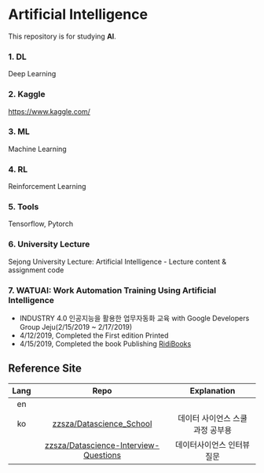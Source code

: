 # Artificial Intelligence
This repository is for studying **AI**.

### 1. DL
Deep Learning
### 2. Kaggle
https://www.kaggle.com/
### 3. ML
Machine Learning
### 4. RL
Reinforcement Learning
### 5. Tools
Tensorflow, Pytorch
### 6. University Lecture
Sejong University Lecture: Artificial Intelligence - Lecture content & assignment code

### 7. WATUAI: Work Automation Training Using Artificial Intelligence
* INDUSTRY 4.0 인공지능을 활용한 업무자동화 교육 with Google Developers Group Jeju(2/15/2019 ~ 2/17/2019)
* 4/12/2019, Completed the First edition Printed
* 4/15/2019, Completed the book Publishing [RidiBooks](https://ridibooks.com/books/2773000022)
   

## Reference Site
|Lang|Repo|Explanation|
|:--:|:--:|:--:|
|en|||
|ko|[zzsza/Datascience_School](https://github.com/zzsza/Datascience_School)|데이터 사이언스 스쿨 과정 공부용|
||[zzsza/Datascience-Interview-Questions](https://github.com/zzsza/Datascience-Interview-Questions)|데이터사이언스 인터뷰 질문|
